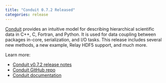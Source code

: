 ```yaml
---
title: "Conduit 0.7.2 Released"
categories: release
---
```


[Conduit](https://github.com/LLNL/conduit) provides an intuitive model for describing hierarchical scientific data in C++, C, Fortran, and Python. It is used for data coupling between packages in-core, serialization, and I/O tasks. This release includes several new methods, a new example, Relay HDF5 support, and much more.

Learn more:

- [Conduit v0.7.2 release notes](https://github.com/LLNL/conduit/releases/tag/v0.7.2)
- [Conduit GitHub repo](https://github.com/LLNL/conduit)
- [Conduit documentation](https://llnl-conduit.readthedocs.io/en/latest/)